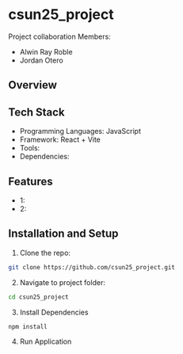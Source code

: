 # csun25_project

Project collaboration
Members:
- Alwin Ray Roble
- Jordan Otero

## Overview
<!-- Describe the project -->

## Tech Stack
- Programming Languages: JavaScript
- Framework: React + Vite
- Tools: 
- Dependencies: 

## Features
- 1: 
- 2: 

## Installation and Setup
1. Clone the repo: 
```bash
git clone https://github.com/csun25_project.git
```
2. Navigate to project folder:
```bash
cd csun25_project
```
3. Install Dependencies
```bash
npm install
```
4. Run Application 
